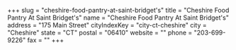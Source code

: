 +++
slug = "cheshire-food-pantry-at-saint-bridget's"
title = "Cheshire Food Pantry At Saint Bridget's"
name = "Cheshire Food Pantry At Saint Bridget's"
address = "175 Main Street"
cityIndexKey = "city-ct-cheshire"
city = "Cheshire"
state = "CT"
postal = "06410"
website = ""
phone = "203-699-9226"
fax = ""
+++
